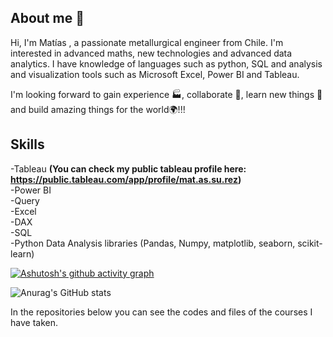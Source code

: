 ## About me 👋

Hi, I'm Matías , a passionate metallurgical engineer from Chile. I'm interested in advanced maths, new technologies and advanced data analytics. I have knowledge of languages such as python, SQL and analysis and visualization tools such as Microsoft Excel, Power BI and Tableau.

I'm looking forward to gain experience 🏭, collaborate 🤝, learn new things 🧠 and build amazing things for the world🌍!!!


## **Skills**

-Tableau **(You can check my public tableau profile here: https://public.tableau.com/app/profile/mat.as.su.rez)** <br />
-Power BI <br />
-Query <br />
-Excel <br />
-DAX <br />
-SQL <br />
-Python Data Analysis libraries (Pandas, Numpy, matplotlib, seaborn, scikit-learn) <br />

[![Ashutosh's github activity graph](https://activity-graph.herokuapp.com/graph?username=msuarezgalvez)](https://github.com/ashutosh00710/github-readme-activity-graph)


![Anurag's GitHub stats](https://github-readme-stats.vercel.app/api?username=msuarezgalvez&show_icons=true)

In the repositories below you can see the codes and files of the courses I have taken.

